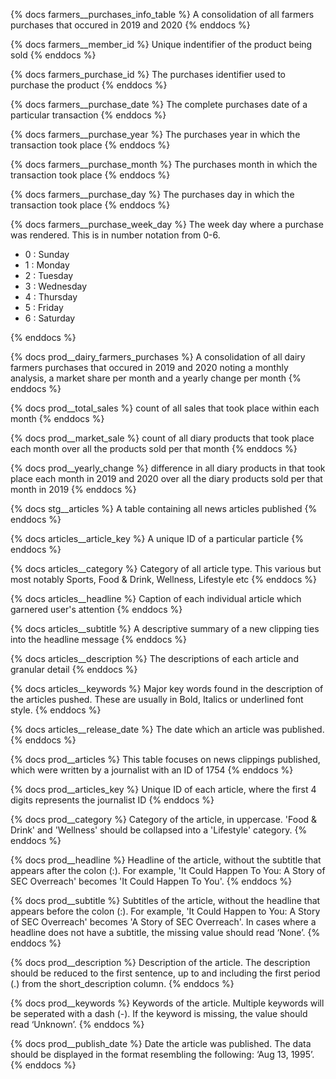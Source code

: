 
{% docs farmers__purchases_info_table %}
A consolidation of all farmers purchases that occured in 2019 and 2020
{% enddocs %}

{% docs farmers__member_id %}
Unique indentifier of the product being sold
{% enddocs %}

{% docs farmers_purchase_id %}
The purchases identifier used to purchase the product
{% enddocs %}

{% docs farmers__purchase_date %}
The complete purchases date of a particular transaction
{% enddocs %}

{% docs farmers__purchase_year %}
The purchases year in which the transaction took place
{% enddocs %}

{% docs farmers__purchase_month %}
The purchases month in which the transaction took place
{% enddocs %}

{% docs farmers__purchase_day %}
The purchases day in which the transaction took place
{% enddocs %}

{% docs farmers__purchase_week_day %}
The week day where a purchase was rendered. This is in number notation from 0-6.
- 0 : Sunday
- 1 : Monday
- 2 : Tuesday
- 3 : Wednesday
- 4 : Thursday
- 5 : Friday
- 6 : Saturday

{% enddocs %}

{% docs prod__dairy_farmers_purchases %}
A consolidation of all dairy farmers purchases that occured in 2019 and 2020 noting a monthly analysis, a market share per month and a yearly change per month
{% enddocs %}

{% docs prod__total_sales %}
count of all sales that took place within each month
{% enddocs %}

{% docs prod__market_sale %}
count of all diary products that took place each month over all the products sold per that month
{% enddocs %}

{% docs prod__yearly_change %}
difference in all diary products in that took place each month in 2019 and 2020 over all the diary products sold per that month in 2019
{% enddocs %}

{% docs stg__articles %}
A table containing all news articles published
{% enddocs %}

{% docs articles__article_key %}
A unique ID of a particular particle
{% enddocs %}

{% docs articles__category %}
Category of all article type. This various but most notably Sports, Food & Drink, Wellness, Lifestyle etc
{% enddocs %}

{% docs articles__headline %}
Caption of each individual article which garnered user's attention
{% enddocs %}

{% docs articles__subtitle %}
A descriptive summary of a new clipping ties into the headline message
{% enddocs %}

{% docs articles__description %}
The descriptions of each article and granular detail
{% enddocs %}

{% docs articles__keywords %}
Major key words found in the description of the articles pushed. These are usually in Bold, Italics or underlined font style.
{% enddocs %}

{% docs articles__release_date %}
The date which an article was published.
{% enddocs %}

{% docs prod__articles %}
This table focuses on news clippings published, which were written by a journalist with an ID of 1754
{% enddocs %}

{% docs prod__articles_key %}
Unique ID of each article, where the first 4 digits represents the journalist ID
{% enddocs %}

{% docs prod__category %}
Category of the article, in uppercase.  'Food & Drink' and 'Wellness' should be collapsed  into a 'Lifestyle' category.
{% enddocs %}

{% docs prod__headline %}
Headline of the article, without the subtitle that appears after the colon (:).  For example, 'It Could Happen To You: A Story of SEC Overreach' becomes 'It Could Happen To You'.
{% enddocs %}

{% docs prod__subtitle %}
Subtitles of the article, without the headline that appears before the colon (:). For example, 'It Could Happen to You: A Story of SEC Overreach' becomes 'A Story of SEC Overreach'. In cases where a headline does not have a subtitle, the missing value should read ‘None’.
{% enddocs %}

{% docs prod__description %}
Description of the article. The description should be reduced to the first sentence, up to and including the first period (.) from the short_description column.
{% enddocs %}

{% docs prod__keywords %}
Keywords of the article. Multiple keywords will be seperated with a dash (-). If the keyword is missing, the value should read ‘Unknown’.
{% enddocs %}

{% docs prod__publish_date %}
Date the article was published. The data should be displayed in the format resembling the following: ‘Aug 13, 1995’.
{% enddocs %}